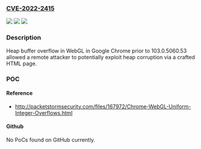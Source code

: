 ### [CVE-2022-2415](https://cve.mitre.org/cgi-bin/cvename.cgi?name=CVE-2022-2415)
![](https://img.shields.io/static/v1?label=Product&message=Chrome&color=blue)
![](https://img.shields.io/static/v1?label=Version&message=n%2Fa&color=blue)
![](https://img.shields.io/static/v1?label=Vulnerability&message=Heap%20buffer%20overflow&color=brighgreen)

### Description

Heap buffer overflow in WebGL in Google Chrome prior to 103.0.5060.53 allowed a remote attacker to potentially exploit heap corruption via a crafted HTML page.

### POC

#### Reference
- http://packetstormsecurity.com/files/167972/Chrome-WebGL-Uniform-Integer-Overflows.html

#### Github
No PoCs found on GitHub currently.

